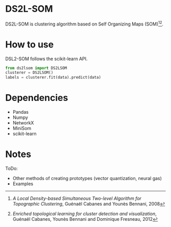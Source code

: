 # DS2L-SOM

DS2L-SOM is clustering algorithm based on Self Organizing Maps (SOM)[^1][^2].

# How to use
DSL2-SOM follows the scikit-learn API. 

```python
from ds2lsom import DS2LSOM
clusterer = DS2LSOM()
labels = clusterer.fit(data).predict(data)
```

# Dependencies
- Pandas
- Numpy
- NetworkX
- MiniSom
- scikit-learn

# Notes
ToDo:
- Other methods of creating prototypes (vector quantization, neural gas)
- Examples

[^1]: _A Local Density-based Simultaneous Two-level Algorithm for
Topographic Clustering_, Guénaël Cabanes and Younès Bennani,
2008

[^2]: _Enriched topological learning for cluster detection and visualization_,
Guénaël Cabanes, Younès Bennani and Dominique Fresneau, 2012
